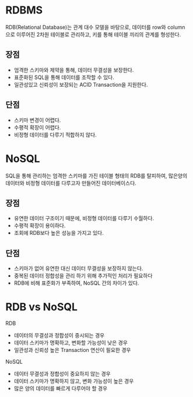 # RDBMS

RDB(Relational Database)는 관계 대수 모델을 바탕으로, 
데이터를 row와 column으로 이루어진 2차원 테이블로 관리하고, 
키를 통해 테이블 끼리의 관계를 형성한다.

## 장점

- 엄격한 스키마와 제약을 통해, 데이터 무결성을 보장한다.
- 표준화된 SQL을 통해 데이터를 조작할 수 있다.
- 일관성있고 신뢰성이 보장되는 ACID Transaction을 지원한다.

## 단점

- 스키마 변경이 어렵다.
- 수평적 확장이 어렵다.
- 비정형 데이터를 다루기 적합하지 않다.

# NoSQL

SQL을 통해 관리하는 엄격한 스키마를 가진 테이블 형태의 RDB를 탈피하여, 
많은양의 데이터와 비정형 데이터를 다루고자 만들어진 데이터베이스다.

## 장점

- 유연한 데이터 구조이기 때문에, 비정형 데이터를 다루기 수월하다.
- 수평적 확장이 용이하다.
- 조회에 RDB보다 높은 성능을 가지고 있다.

## 단점

- 스키마가 없어 유연한 대신 데이터 무결성을 보장하지 않는다.
- 중복된 데이터 정합성을 관리 하기 위해 추가적인 처리가 필요하다
- RDB에 비해 표준화가 부족하여, NoSQL 간의 차이가 있다.

# RDB vs NoSQL

RDB

- 데이터의 무결성과 정합성이 중시되는 경우
- 데이터 스키마가 명확하고, 변화할 가능성이 낮은 경우
- 일관성과 신뢰성 높은 Transaction 연산이 필요한 경우

NoSQL

- 데이터 무결성과 정합성이 중요하지 않는 경우
- 데이터 스키마가 명확하지 않고, 변화 가능성이 높은 경우
- 많은 양의 데이터를 빠르게 다루어야 할 경우
